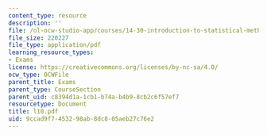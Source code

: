```yaml
---
content_type: resource
description: ''
file: /ol-ocw-studio-app/courses/14-30-introduction-to-statistical-method-in-economics-spring-2006/9ccad9f7453298ab8dc805aeb27c76e2_l10.pdf
file_size: 220227
file_type: application/pdf
learning_resource_types:
- Exams
license: https://creativecommons.org/licenses/by-nc-sa/4.0/
ocw_type: OCWFile
parent_title: Exams
parent_type: CourseSection
parent_uid: c8394d1a-1cb1-b74a-b4b9-8cb2c6f57ef7
resourcetype: Document
title: l10.pdf
uid: 9ccad9f7-4532-98ab-8dc8-05aeb27c76e2
---
```

